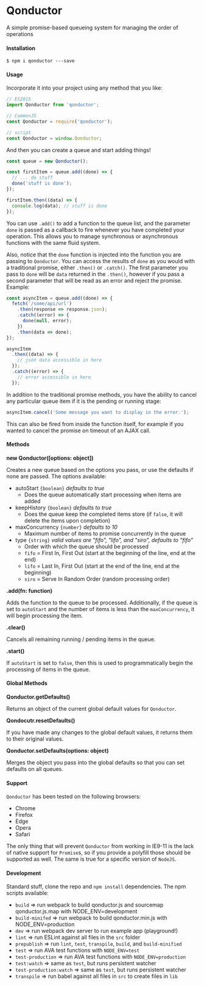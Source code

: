 # Qonductor

A simple promise-based queueing system for managing the order of operations

#### Installation

```
$ npm i qonductor ---save
```

#### Usage

Incorporate it into your project using any method that you like:

```javascript
// ES2015
import Qonductor from 'qonductor';

// CommonJS
const Qonductor = require('qonductor');

// script
const Qonductor = window.Qonductor;
```

And then you can create a queue and start adding things!

```javascript
const queue = new Qonductor();

const firstItem = queue.add((done) => {
  // ... do stuff
  done('stuff is done');
});

firstItem.then((data) => {
  console.log(data); // stuff is done
});
```

You can use `.add()` to add a function to the queue list, and the parameter `done` is passed as a callback to fire whenever you have completed your operation. This allows you to manage synchronous or asynchronous functions with the same fluid system.

Also, notice that the `done` function is injected into the function you are passing to `Qonductor`. You can access the results of `done` as you would with a traditional promise, either `.then()` or `.catch()`. The first parameter you pass to `done` will be `data` returned in the `.then()`, however if you pass a second parameter that will be read as an error and reject the promise. Example:

```javascript
const asyncItem = queue.add((done) => {
  fetch('/some/api/url')
    .then(response => response.json);
    .catch((error) => {
      done(null, error);
    })
    .then(data => done);
});

asyncItem
  .then((data) => {
    // json data accessible in here
  });
  .catch((error) => {
    // error accessible in here
  });
```

In addition to the traditional promise methods, you have the ability to cancel any particular queue item if it is the pending or running stage:

```javascript
asyncItem.cancel('Some message you want to display in the error.');
```

This can also be fired from inside the function itself, for example if you wanted to cancel the promise on timeout of an AJAX call.

#### Methods

**new Qonductor([options: object])**

Creates a new queue based on the options you pass, or use the defaults if none are passed. The options available:
* autoStart `{boolean}` *defaults to true*
  * Does the queue automatically start processing when items are added
* keepHistory `{boolean}` *defaults to true*
  * Does the queue keep the completed items store (if `false`, it will delete the items upon completion)
* maxConcurrency `{number}` *defaults to 10*
  * Maximum number of items to promise concurrently in the queue
* type `{string}` *valid values are "fifo", "lifo", and "siro", defaults to "fifo"*
  * Order with which the queue should be processed
  * `fifo` = First In, First Out (start at the beginning of the line, end at the end)
  * `lifo` = Last In, First Out (start at the end of the line, end at the beginning)
  * `siro` = Serve In Random Order (random processing order)

**.add(fn: function)**

Adds the function to the queue to be processed. Additionally, if the queue is set to `autoStart` and the number of items is less than the `maxConcurrency`, it will begin processing the item.

**.clear()**

Cancels all remaining running / pending items in the queue.

**.start()**

If `autoStart` is set to `false`, then this is used to programmatically begin the processing of items in the queue.

#### Global Methods

**Qonductor.getDefaults()**

Returns an object of the current global default values for `Qonductor`.

**Qondocutr.resetDefaults()**

If you have made any changes to the global default values, it returns them to their original values.

**Qonductor.setDefaults(options: object)**

Merges the object you pass into the global defaults so that you can set defaults on all queues.

#### Support

`Qonductor` has been tested on the following browsers:
* Chrome
* Firefox
* Edge
* Opera
* Safari

The only thing that will prevent `Qonductor` from working in IE9-11 is the lack of native support for `Promise`s, so if you provide a polyfill those should be supported as well. The same is true for a specific version of `NodeJS`.

#### Development

Standard stuff, clone the repo and `npm install` dependencies. The npm scripts available:
* `build` => run webpack to build qonductor.js and sourcemap qonductor.js.map with NODE_ENV=development
* `build-minifed` => run webpack to build qonductor.min.js with NODE_ENV=production
* `dev` => run webpack dev server to run example app (playground!)
* `lint` => run ESLint against all files in the `src` folder
* `prepublish` => run `lint`, `test`, `transpile`, `build`, and `build-minified`
* `test` => run AVA test functions with `NODE_ENV=test`
* `test-production` => run AVA test functions with `NODE_ENV=production`
* `test:watch` => same as `test`, but runs persistent watcher
* `test-production:watch` => same as `test`, but runs persistent watcher
* `transpile` => run babel against all files in `src` to create files in `lib`
